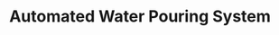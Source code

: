 ---
layout: default
title: 'Automated Water Pouring System'
authors: <strong>Yen-Jen Wang</strong>, Yanjiang Guo, Xiaoyu Chen, Jianyu Chen
info: 'Description:
    <ul>
        <li>Use ROS to control the robotic arm and move the chassis to complete the pouring task.</li>
        <li>Use more accurate observation as a teaching model to train students using image input.</li>
    </ul>'
year: 2022.06
pdf: ''
code: ''
project_page: ''
youtube: https://www.youtube.com/watch?v=dDrZVPAhRY4
official_link: ''
---